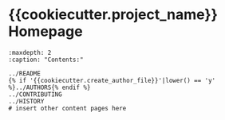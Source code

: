 # {{cookiecutter.project_name}} Homepage

```{toctree}
:maxdepth: 2
:caption: "Contents:"

../README
{% if '{{cookiecutter.create_author_file}}'|lower() == 'y' %}../AUTHORS{% endif %}
../CONTRIBUTING
../HISTORY
# insert other content pages here
```
